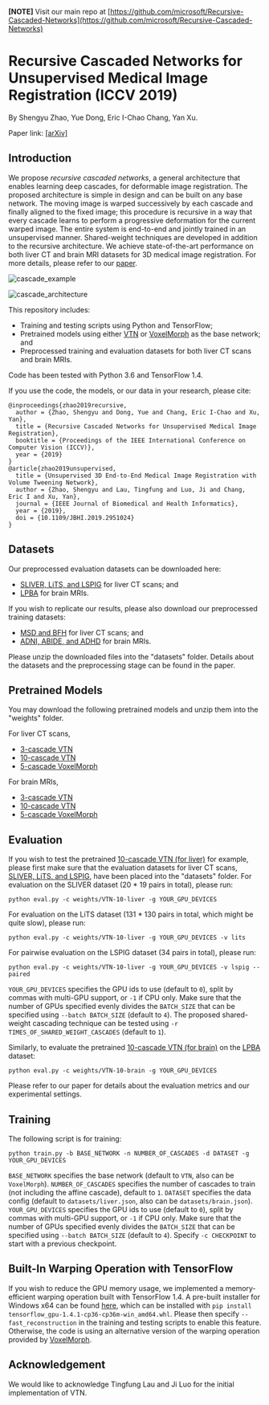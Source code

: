 **[NOTE]** Visit our main repo at [https://github.com/microsoft/Recursive-Cascaded-Networks](https://github.com/microsoft/Recursive-Cascaded-Networks)

# Recursive Cascaded Networks for Unsupervised Medical Image Registration (ICCV 2019)

By Shengyu Zhao, Yue Dong, Eric I-Chao Chang, Yan Xu.

Paper link: [[arXiv]](https://arxiv.org/pdf/1907.12353)

## Introduction

We propose *recursive cascaded networks*, a general architecture that enables learning deep cascades, for deformable image registration. The proposed architecture is simple in design and can be built on any base network. The moving image is warped successively by each cascade and finally aligned to the fixed image; this procedure is recursive in a way that every cascade learns to perform a progressive deformation for the current warped image. The entire system is end-to-end and jointly trained in an unsupervised manner. Shared-weight techniques are developed in addition to the recursive architecture. We achieve state-of-the-art performance on both liver CT and brain MRI datasets for 3D medical image registration. For more details, please refer to our [paper](https://arxiv.org/pdf/1907.12353).

![cascade_example](./images/cascade_example.png)

![cascade_architecture](./images/cascade_architecture.png)

This repository includes:

* Training and testing scripts using Python and TensorFlow;
* Pretrained models using either [VTN](https://arxiv.org/pdf/1902.05020.pdf) or [VoxelMorph](https://arxiv.org/pdf/1809.05231.pdf) as the base network; and
* Preprocessed training and evaluation datasets for both liver CT scans and brain MRIs.

Code has been tested with Python 3.6 and TensorFlow 1.4.

If you use the code, the models, or our data in your research, please cite:

```
@inproceedings{zhao2019recursive,
  author = {Zhao, Shengyu and Dong, Yue and Chang, Eric I-Chao and Xu, Yan},
  title = {Recursive Cascaded Networks for Unsupervised Medical Image Registration},
  booktitle = {Proceedings of the IEEE International Conference on Computer Vision (ICCV)},
  year = {2019}
}
@article{zhao2019unsupervised,
  title = {Unsupervised 3D End-to-End Medical Image Registration with Volume Tweening Network},
  author = {Zhao, Shengyu and Lau, Tingfung and Luo, Ji and Chang, Eric I and Xu, Yan},
  journal = {IEEE Journal of Biomedical and Health Informatics},
  year = {2019},
  doi = {10.1109/JBHI.2019.2951024}
}
```

## Datasets

Our preprocessed evaluation datasets can be downloaded here:

* [SLIVER, LiTS, and LSPIG](https://drive.google.com/open?id=1xQMmYk9S8En2k_uavytuHeeSmN253jKo) for liver CT scans; and
* [LPBA](https://drive.google.com/open?id=19v5-qRF3KwA8Snf5ei-qtMv-nDYyXBzv) for brain MRIs.

If you wish to replicate our results, please also download our preprocessed training datasets:

* [MSD and BFH](https://drive.google.com/open?id=17IiuM74HPj1fsWwkAfq-5Rc6r5vpxUJF) for liver CT scans; and
* [ADNI, ABIDE, and ADHD](https://drive.google.com/open?id=1rJtP9M1N3lSjNzJ5kIzRrrwPe1bWCfXB) for brain MRIs.

Please unzip the downloaded files into the "datasets" folder. Details about the datasets and the preprocessing stage can be found in the paper.

## Pretrained Models

You may download the following pretrained models and unzip them into the "weights" folder.

For liver CT scans,

* [3-cascade VTN](https://drive.google.com/open?id=1uLb0mNxgvwWMxzNKvF1xVnnbgLlCjEfU)
* [10-cascade VTN](https://drive.google.com/open?id=1ECGIXccx2vhybrWff7DWW6keAjilEZcT)
* [5-cascade VoxelMorph](https://drive.google.com/open?id=1-p4AHHZKoMDIIg6Be5RK3h9QOeVpOPTA)

For brain MRIs,

- [3-cascade VTN](https://drive.google.com/open?id=14wFJZMnkk2SQXcWH3LQBxQJZhLWvsV3n)
- [10-cascade VTN](https://drive.google.com/open?id=1bvHG_g5NRS6Ek6aNEgMb9bIfYaCk62Mp)
- [5-cascade VoxelMorph](https://drive.google.com/open?id=1oSiHE2G4R5SuYtt6FVu_ayQ_t9UN3HgB)

## Evaluation

If you wish to test the pretrained [10-cascade VTN (for liver)](https://drive.google.com/open?id=1ECGIXccx2vhybrWff7DWW6keAjilEZcT) for example, please first make sure that the evaluation datasets for liver CT scans, [SLIVER, LiTS, and LSPIG](https://drive.google.com/open?id=1xQMmYk9S8En2k_uavytuHeeSmN253jKo), have been placed into the "datasets" folder. For evaluation on the SLIVER dataset (20 * 19 pairs in total), please run:

`python eval.py -c weights/VTN-10-liver -g YOUR_GPU_DEVICES`

For evaluation on the LiTS dataset (131 * 130 pairs in total, which might be quite slow), please run:

`python eval.py -c weights/VTN-10-liver -g YOUR_GPU_DEVICES -v lits`

For pairwise evaluation on the LSPIG dataset (34 pairs in total), please run:

`python eval.py -c weights/VTN-10-liver -g YOUR_GPU_DEVICES -v lspig --paired`

`YOUR_GPU_DEVICES` specifies the GPU ids to use (default to `0`), split by commas with multi-GPU support, or `-1` if CPU only. Make sure that the number of GPUs specified evenly divides the `BATCH_SIZE` that can be specified using `--batch BATCH_SIZE` (default to `4`). The proposed shared-weight cascading technique can be tested using `-r TIMES_OF_SHARED_WEIGHT_CASCADES` (default to `1`).

Similarly, to evaluate the pretrained [10-cascade VTN (for brain)](https://drive.google.com/open?id=1bvHG_g5NRS6Ek6aNEgMb9bIfYaCk62Mp) on the [LPBA](https://drive.google.com/open?id=19v5-qRF3KwA8Snf5ei-qtMv-nDYyXBzv) dataset:

`python eval.py -c weights/VTN-10-brain -g YOUR_GPU_DEVICES`

Please refer to our paper for details about the evaluation metrics and our experimental settings.

## Training

The following script is for training:

`python train.py -b BASE_NETWORK -n NUMBER_OF_CASCADES -d DATASET -g YOUR_GPU_DEVICES`

`BASE_NETWORK` specifies the base network (default to `VTN`, also can be `VoxelMorph`). `NUMBER_OF_CASCADES` specifies the number of cascades to train (not including the affine cascade), default to `1`.  `DATASET` specifies the data config (default to `datasets/liver.json`, also can be `datasets/brain.json`). `YOUR_GPU_DEVICES` specifies the GPU ids to use (default to `0`), split by commas with multi-GPU support, or `-1` if CPU only. Make sure that the number of GPUs specified evenly divides the `BATCH_SIZE` that can be specified using `--batch BATCH_SIZE` (default to `4`). Specify `-c CHECKPOINT` to start with a previous checkpoint.

## Built-In Warping Operation with TensorFlow

If you wish to reduce the GPU memory usage, we implemented a memory-efficient warping operation built with TensorFlow 1.4. A pre-built installer for Windows x64 can be found [here](https://drive.google.com/open?id=14n4oflK4Su_EkNaJSAMphSbKIpm9zK9R), which can be installed with `pip install tensorflow_gpu-1.4.1-cp36-cp36m-win_amd64.whl`. Please then specify `--fast_reconstruction` in the training and testing scripts to enable this feature. Otherwise, the code is using an alternative version of the warping operation provided by [VoxelMorph](https://github.com/voxelmorph/voxelmorph).

## Acknowledgement

We would like to acknowledge Tingfung Lau and Ji Luo for the initial implementation of VTN.
